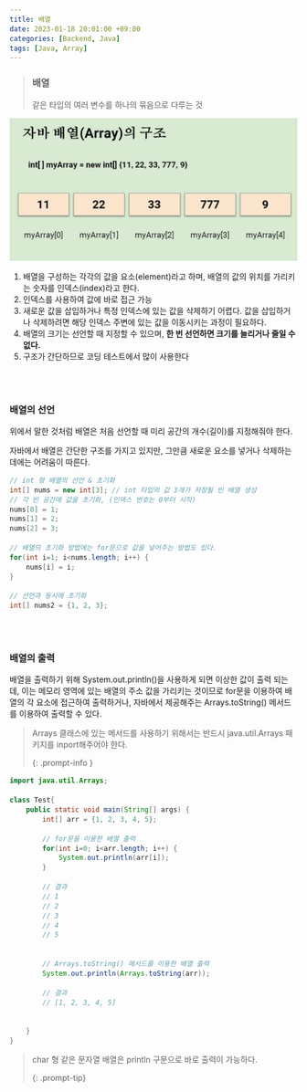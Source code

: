 ```yaml
---
title: 배열
date: 2023-01-18 20:01:00 +09:00
categories: [Backend, Java]
tags: [Java, Array]
---
```




> ### 배열
>
> 같은 타입의 여러 변수를 하나의 묶음으로 다루는 것



![javaarray](assets/img/java/javaarray.jpg)



1. 배열을 구성하는 각각의 값을 요소(element)라고 하며, 배열의 값의 위치를 가리키는 숫자를 인덱스(index)라고 한다.
2. 인덱스를 사용하여 값에 바로 접근 가능
3. 새로운 값을 삽입하거나 특정 인덱스에 있는 값을 삭제하기 어렵다. 값을 삽입하거나 삭제하려면 해당 인덱스 주변에 있는 값을 이동시키는 과정이 필요하다.
4. 배열의 크기는 선언할 때 지정할 수 있으며, **한 번 선언하면 크기를 늘리거나 줄일 수 없다.**
5. 구조가 간단하므로 코딩 테스트에서 많이 사용한다

<br/>

<br/>

### 배열의 선언

위에서 말한 것처럼 배열은 처음 선언할 때 미리 공간의 개수(길이)를 지정해줘야 한다.

자바에서 배열은 간단한 구조를 가지고 있지만, 그만큼 새로운 요소를 넣거나 삭제하는 데에는 어려움이 따른다.




```java
// int 형 배열의 선언 & 초기화
int[] nums = new int[3]; // int 타입의 값 3개가 저장될 빈 배열 생성
// 각 빈 공간에 값을 초기화, (인덱스 번호는 0부터 시작)
nums[0] = 1;
nums[1] = 2;
nums[2] = 3;

// 배열의 초기화 방법에는 for문으로 값을 넣어주는 방법도 있다.
for(int i=1; i<nums.length; i++) {
    nums[i] = i;
}

// 선언과 동시에 초기화
int[] nums2 = {1, 2, 3};
```

<br/>

<br/>

### 배열의 출력

배열을 출력하기 위해 System.out.println()을 사용하게 되면 이상한 값이 출력 되는데, 이는 메모리 영역에 있는 배열의 주소 값을 가리키는 것이므로 for문을 이용하여 배열의 각 요소에 접근하여 출력하거나, 자바에서 제공해주는 Arrays.toString() 메서드를 이용하여 출력할 수 있다.



> Arrays 클래스에 있는 메서드를 사용하기 위해서는 반드시 java.util.Arrays 패키지를 inport해주어야 한다.
>
> {: .prompt-info }



```java
import java.util.Arrays;

class Test{
    public static void main(String[] args) {
        int[] arr = {1, 2, 3, 4, 5};
        
        // for문을 이용한 배열 출력
        for(int i=0; i<arr.length; i++) {
            System.out.println(arr[i]);
        }
        
        // 결과
        // 1
        // 2
        // 3
        // 4
        // 5
        
        
        // Arrays.toString() 메서드를 이용한 배열 출력
        System.out.println(Arrays.toString(arr));
        
        // 결과
        // [1, 2, 3, 4, 5]
        
        
    }
}
```



>  char 형 같은 문자열 배열은 println 구문으로 바로 출력이 가능하다.
>
> {: .prompt-tip}

<br/>

<br/>























